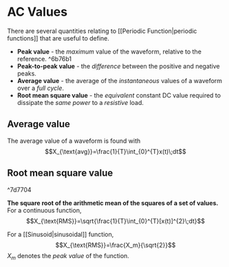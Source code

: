 # AC Values
There are several quantities relating to [[Periodic Function|periodic functions]] that are useful to define.
- **Peak value** - the *maximum* value of the waveform, relative to the reference. ^6b76b1
- **Peak-to-peak value** - the *difference* between the positive and negative peaks.
- **Average value** - the average of the *instantaneous* values of a waveform over a *full cycle*.
- **Root mean square value** - the *equivalent* constant DC value required to dissipate the *same power* to a *resistive* load.

## Average value
The average value of a waveform is found with
$$X_{\text{avg}}=\frac{1}{T}\int_{0}^{T}x(t)\;dt$$
## Root mean square value

^7d7704

**The square root of the arithmetic mean of the squares of a set of values.**
For a continuous function,
$$X_{\text{RMS}}=\sqrt{\frac{1}{T}\int_{0}^{T}[x(t)]^{2}\;dt}$$

For a [[Sinusoid|sinusoidal]] function,
$$X_{\text{RMS}}=\frac{X_m}{\sqrt{2}}$$
$X_m$ denotes the *peak value* of the function.
